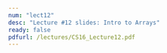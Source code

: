 ```yaml
---
num: "lect12"
desc: "Lecture #12 slides: Intro to Arrays"
ready: false
pdfurl: /lectures/CS16_Lecture12.pdf
---
```

